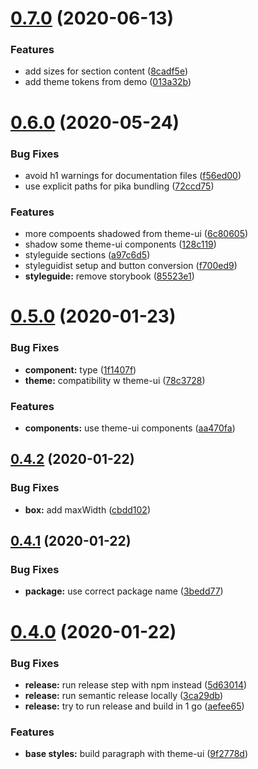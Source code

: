 # [0.7.0](https://github.com/pixelmord/prestyled/compare/v0.6.0...v0.7.0) (2020-06-13)


### Features

* add sizes for section content ([8cadf5e](https://github.com/pixelmord/prestyled/commit/8cadf5ee4288f85931043b6ef2333ac8b2b2537d))
* add theme tokens from demo ([013a32b](https://github.com/pixelmord/prestyled/commit/013a32b363d389c3d6033604a8a560f7d20be8fe))

# [0.6.0](https://github.com/pixelmord/prestyled/compare/v0.5.0...v0.6.0) (2020-05-24)


### Bug Fixes

* avoid h1 warnings for documentation files ([f56ed00](https://github.com/pixelmord/prestyled/commit/f56ed00c5051fa606b3379dfa947c9250459e50b))
* use explicit paths for pika  bundling ([72ccd75](https://github.com/pixelmord/prestyled/commit/72ccd75f0125410bc96dd4e1a79738d858409488))


### Features

* more compoents shadowed from theme-ui ([6c80605](https://github.com/pixelmord/prestyled/commit/6c8060529c2f5b1c56d944dcee0078ad71364b5e))
* shadow some theme-ui components ([128c119](https://github.com/pixelmord/prestyled/commit/128c1199f65152edce026038d7ab1273310fa7ea))
* styleguide sections ([a97c6d5](https://github.com/pixelmord/prestyled/commit/a97c6d57bb2ba6941386205b726d599ad9b03339))
* styleguidist setup and button conversion ([f700ed9](https://github.com/pixelmord/prestyled/commit/f700ed92b6f60f9fda269bf6002b4a60918e2b6d))
* **styleguide:** remove storybook ([85523e1](https://github.com/pixelmord/prestyled/commit/85523e1ea381b2083d8d4dce7c5a7f32c4f7a54f))

# [0.5.0](https://github.com/pixelmord/prestyled/compare/v0.4.2...v0.5.0) (2020-01-23)


### Bug Fixes

* **component:** type ([1f1407f](https://github.com/pixelmord/prestyled/commit/1f1407fc124a5db35dabe75bd4dde1c746ab4156))
* **theme:** compatibility w theme-ui ([78c3728](https://github.com/pixelmord/prestyled/commit/78c372825854b795cef72c65cbae8c5dd12bb462))


### Features

* **components:** use theme-ui components ([aa470fa](https://github.com/pixelmord/prestyled/commit/aa470fa97cb128d345747753e3d0761292d39a85))

## [0.4.2](https://github.com/pixelmord/prestyled/compare/v0.4.1...v0.4.2) (2020-01-22)


### Bug Fixes

* **box:** add maxWidth ([cbdd102](https://github.com/pixelmord/prestyled/commit/cbdd10287eb06dfca005e51800b18ec383115e5e))

## [0.4.1](https://github.com/pixelmord/prestyled/compare/v0.4.0...v0.4.1) (2020-01-22)


### Bug Fixes

* **package:** use correct package name ([3bedd77](https://github.com/pixelmord/prestyled/commit/3bedd77775dfd777e23527524a243a53f5d12592))

# [0.4.0](https://github.com/pixelmord/prestyled/compare/v0.3.16...v0.4.0) (2020-01-22)


### Bug Fixes

* **release:** run release step with npm instead ([5d63014](https://github.com/pixelmord/prestyled/commit/5d63014a62f37ab856700aa543b3c3edb0772f0a))
* **release:** run semantic release locally ([3ca29db](https://github.com/pixelmord/prestyled/commit/3ca29db4833bf38a92d25d2c91171a7f0205bdce))
* **release:** try to run release and build in 1 go ([aefee65](https://github.com/pixelmord/prestyled/commit/aefee651f0d999a6d46ed2a11b7ae2ecf43df4f4))


### Features

* **base styles:** build paragraph with theme-ui ([9f2778d](https://github.com/pixelmord/prestyled/commit/9f2778de8f0a25b5d6fcf69cfed3163ca22f7311))
